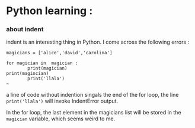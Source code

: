 # Python learning :

### about indent 
indent is an interesting thing in Python. I come across the following errors :

````
magicians = ['alice','david','carolina']

for magician in  magician :
        print(magician)
print(magincian)
        print('llala')
~                      
````

a line of code without indention singals the end of the for loop, the line ``print('llala')`` will invoke IndentError output.

In the for loop, the last element in the magicians list will be stored in the ``magician`` variable, which seems weird to me.